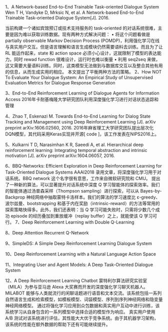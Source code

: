 1、A Network-based End-to-End Trainable Task-oriented Dialogue System
Wen T H, Vandyke D, Mrksic N, et al. A Network-based End-to-End Trainable Task-oriented Dialogue System[J]. 2016.

当前构建一个诸如宾馆预订或技术支持服务的 task-oriented 的对话系统很难，主要是因为难以获取训练数据。现有两种方式解决问题：
•	将这个问题看做是 partially observable Markov Decision Process (POMDP)，利用强化学习在线与真实用户交互。但是语言理解和语言生成模块仍然需要语料去训练。而且为了让 RL 能运作起来，state 和 action space 必须小心设计，这就限制了模型的表达能力。同时 rewad function 很难设计，运行时也难以衡量
•	利用 seq2seq 来做，这又需要大量语料训练。同时，这类模型无法做到与数据库交互以及整合其他有用的信息，从而生成实用的相应。
本文提出了平衡两种方法的策略。
2、How NOT To Evaluate Your Dialogue System: An Empirical Study of Unsupervised Evaluation Metrics for Dialogue Response Generation

3、End-to-End Reinforcement Learning of Dialogue Agents for Information Access
2016年卡耐基梅隆大学研究团队利用深度强化学习进行对话状态追踪和管理

4、Zhao T, Eskenazi M. Towards End-to-End Learning for Dialog State Tracking and Management using Deep Reinforcement Learning [J]. arXiv preprint arXiv:1606.02560, 2016.
2016年麻省理工大学研究团队提出层次化DQN模型，其代码采用Keras实现并开源[ code ]，该工作发表在NIPS2016上。

5、Kulkarni T D, Narasimhan K R, Saeedi A, et al. Hierarchical deep reinforcement learning: Integrating temporal abstraction and intrinsic motivation [J]. arXiv preprint arXiv:1604.06057, 2016.

6、BBQ-Networks: Efficient Exploration in Deep Reinforcement Learning for Task-Oriented Dialogue Systems
AAAI2018 录用文章，将深度强化学习用于对话系统。BBQ network 这个名字很有意思，工作来自微软研究院和 CMU。
提出了一种新的算法，可以显著提升对话系统中深度 Q 学习智能体的探索效率。我们的智能体通过汤普森采样（Thompson sampling）进行探索，可以从 Bayes-by-Backprop 神经网络中抽取蒙特卡洛样本。我们的算法的学习速度比 ε-greedy、波尔兹曼、bootstrapping 和基于内在奖励（intrinsic-reward）的方法等常用的探索策略快得多。此外，我们还表明：当 Q 学习可能失败时，只需将少数几个成功 episode 的经历叠加到重放缓冲（replay buffer）之上，就能使该 Q 学习可行。
7、Deep Reinforcement Learning with Double Q-Learning

8、Deep Attention Recurrent Q-Network

9、SimpleDS: A Simple Deep Reinforcement Learning Dialogue System

10、Deep Reinforcement Learning with a Natural Language Action Space

11、Integrating User and Agent Models: A Deep Task-Oriented Dialogue System

12、A Deep Reinforcement Learning Chatbot
蒙特利尔算法研究实验室（MILA）为参与亚马逊 Alexa 大奖赛而开发的深度强化学习聊天机器人。
MILABOT 能够与人类就流行的闲聊话题进行语音和文本交流。该系统包括一系列自然语言生成和检索模型，如模板模型、词袋模型、序列到序列神经网络和隐变量神经网络模型。
通过将强化学习应用到众包数据和真实用户互动中进行训练，该系统学习从自身包含的一系列模型中选择合适的模型作为响应。
真实用户使用 A/B 测试对该系统进行评估，其性能大大优于竞争系统。由于其机器学习架构，该系统的性能在额外数据的帮助下还有可能继续提升。

